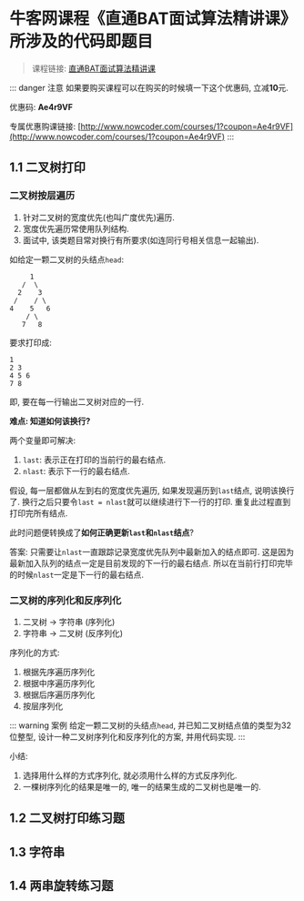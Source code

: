 # 牛客网课程《直通BAT面试算法精讲课》所涉及的代码即题目

> 课程链接: [直通BAT面试算法精讲课](https://www.nowcoder.com/courses/semester/algorithm)

::: danger 注意
如果要购买课程可以在购买的时候填一下这个优惠码, 立减**10**元.

优惠码: **Ae4r9VF**

专属优惠购课链接: [http://www.nowcoder.com/courses/1?coupon=Ae4r9VF](http://www.nowcoder.com/courses/1?coupon=Ae4r9VF)
:::

## 1.1 二叉树打印

### 二叉树按层遍历

1. 针对二叉树的宽度优先(也叫广度优先)遍历.
2. 宽度优先遍历常使用队列结构.
3. 面试中, 该类题目常对换行有所要求(如连同行号相关信息一起输出).

如给定一颗二叉树的头结点`head`:

```{1,3,5,7}
     1
   /  \
  2    3
 /    / \
4    5   6
    / \
   7   8
```

要求打印成:

```
1
2 3
4 5 6
7 8
```

即, 要在每一行输出二叉树对应的一行.

**难点: 知道如何该换行?**

两个变量即可解决:

1. `last`: 表示正在打印的当前行的最右结点.
2. `nlast`: 表示下一行的最右结点.

假设, 每一层都做从左到右的宽度优先遍历, 如果发现遍历到`last`结点, 说明该换行了. 换行之后只要令`last = nlast`就可以继续进行下一行的打印. 重复此过程直到打印完所有结点.

此时问题便转换成了**如何正确更新`last`和`nlast`结点**?

答案: 只需要让`nlast`一直跟踪记录宽度优先队列中最新加入的结点即可. 这是因为最新加入队列的结点一定是目前发现的下一行的最右结点. 所以在当前行打印完毕的时候`nlast`一定是下一行的最右结点.

### 二叉树的序列化和反序列化

1. 二叉树 -> 字符串 (序列化)
2. 字符串 -> 二叉树 (反序列化)

序列化的方式:

1. 根据先序遍历序列化
2. 根据中序遍历序列化
3. 根据后序遍历序列化
4. 按层序列化

::: warning 案例
给定一颗二叉树的头结点`head`, 并已知二叉树结点值的类型为32位整型, 设计一种二叉树序列化和反序列化的方案, 并用代码实现.
:::

小结:

1. 选择用什么样的方式序列化, 就必须用什么样的方式反序列化.
2. 一棵树序列化的结果是唯一的, 唯一的结果生成的二叉树也是唯一的.

## 1.2 二叉树打印练习题

## 1.3 字符串

## 1.4 两串旋转练习题
